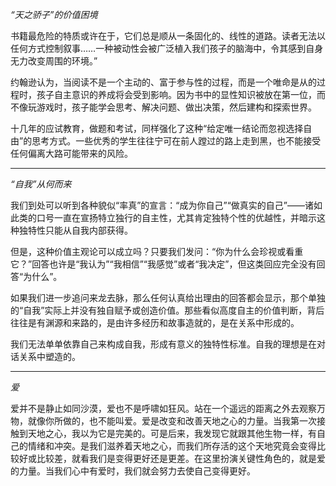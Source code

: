 _“天之骄子”的价值困境_

书籍最危险的特质或许在于，它们总是顺从一条固化的、线性的道路。读者无法以任何方式控制叙事……一种被动性会被广泛植入我们孩子的脑海中，令其感到自身无力改变周围的环境。”

约翰逊认为，当阅读不是一个主动的、富于参与性的过程，而是一个唯命是从的过程时，孩子自主意识的养成将会受到影响。因为书中的显性知识被放在第一位，而不像玩游戏时，孩子能学会思考、解决问题、做出决策，然后建构和探索世界。

十几年的应试教育，做题和考试，同样强化了这种“给定唯一结论而忽视选择自由”的思考方式。一些优秀的学生往往宁可在前人蹚过的路上走到黑，也不能接受任何偏离大路可能带来的风险。

----------------------

_“自我”从何而来_

我们到处可以听到各种貌似“率真”的宣言：“成为你自己”“做真实的自己”——诸如此类的口号一直在宣扬特立独行的自主性，尤其肯定独特个性的优越性，并暗示这种独特性只能从自我内部获得。

但是，这种价值主观论可以成立吗？只要我们发问：“你为什么会珍视或看重它？”回答也许是“我认为”“我相信”“我感觉”或者“我决定”，但这类回应完全没有回答“为什么”。

如果我们进一步追问来龙去脉，那么任何认真给出理由的回答都会显示，那个单独的“自我”实际上并没有独自赋予或创造价值。那些看似高度自主的价值判断，背后往往是有渊源和来路的，是由许多经历和故事造就的，是在关系中形成的。

我们无法单单依靠自己来构成自我，形成有意义的独特性标准。自我的理想是在对话关系中塑造的。

---------------------

_爱_

爱并不是静止如同沙漠，爱也不是呼啸如狂风。站在一个遥远的距离之外去观察万物，就像你所做的，也不能叫爱。爱是改变和改善天地之心的力量。当我第一次接触到天地之心，我以为它是完美的。可是后来，我发现它就跟其他生物一样，有自己的情绪和冲突。是我们滋养着天地之心，而我们所存活的这个天地究竟会变得比较好或比较差，就看我们是变得更好还是更差。在这里扮演关键性角色的，就是爱的力量。当我们心中有爱时，我们就会努力去使自己变得更好。